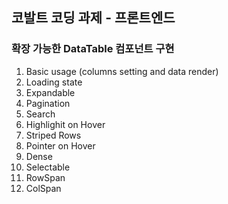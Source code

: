 ## 코발트 코딩 과제 - 프론트엔드
### 확장 가능한 DataTable 컴포넌트 구현

1. Basic usage (columns setting and data render)
2. Loading state
3. Expandable
4. Pagination
5. Search
6. Highlighit on Hover
7. Striped Rows
8. Pointer on Hover
9. Dense
10. Selectable
11. RowSpan
12. ColSpan
